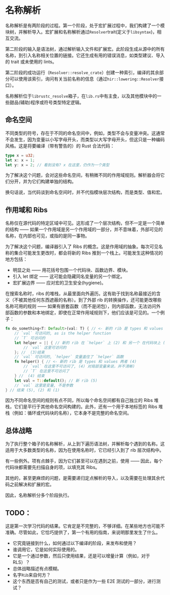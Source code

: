 # 名称解析

名称解析是有两阶段的过程。第一个阶段，处于宏扩展过程中，我们构建了一个模块树，并解析导入。宏扩展和名称解析通过`Resolver`trait(定义于`libsyntax`)，相互交流。

第二阶段的输入是语法树，通过解析输入文件和扩展宏。此阶段生成从源中的所有名称，到引入名称相关位置的链接。它还生成有用的错误消息，如类型建议、导入的 trait 或未使用的 lints。

第二阶段的成功运行（`Resolver::resolve_crate`）创建一种索引，编译的其余部分可以使用该索引，询问有关当前名称的信息（通过`hir::lowering::Resolver`接口）。

名称解析位于`librustc_resolve`箱子，在`lib.rs`中有主食，以及其他模块中的一些甜品(辅助)程序或符号类型特定逻辑。

## 命名空间

不同类型的符号，存在于不同的命名空间中，例如，类型不会与变量冲突。这通常不会发生，因为变量以小写字母开头，而类型以大写字母开头，但这只是一种编码风格。这是将要编译（带有警告的）的 Rust 合法代码：

```rust
type x = u32;
let x: x = 1;
let y: x = 2; // 看到没有? x 在这里，仍作为一个类型
```

为了解决这个问题，会对这些命名空间，有稍微不同的作用域规则。解析器会将它们分开，并为它们构建单独的结构。

换句话说，当代码谈到命名空间时，并不代指模块层次结构，而是类型、值和宏。

## 作用域和 Ribs

名称仅在源代码的特定区域中可见。这形成了一个层次结构，但不一定是一个简单的结构 —— 如果一个作用域是另一个作用域的一部分，并不意味着，外部可见的名称，在内部也可见，或指的是同一事物。

为了解决这个问题，编译器引入了 Ribs 的概念。这是作用域的抽象。每次可见名称的集合可能发生更改时，都会将新的 Ribs 推到一个栈上。可能发生这种情况的地方包括：

- 明显之处 —— 用花括号包围一个代码块、函数边界、模块。
- 引入 let 绑定 —— 这可能会隐藏同名变量的另一个绑定。
- 宏扩展边界 —— 应对宏的卫生安全(hygiene)。

在搜索名称时，ribs 的堆栈，从最里面向外遍历。这有助于找到名称最接近的含义（不被其他任何东西遮蔽的名称）。到了外部 rib 的转换操作，还可能更改哪些名称可用的规则 —— 如果有嵌套函数（而不是闭包），则内部函数，无法访问外部函数的参数和本地绑定，即使在正常作用域规则下，他们应该是可见的。一个例子：

```rust
fn do_something<T: Default>(val: T) { // <- 新的 rib 是 types 和 values 两者 (1)
    // `val` 可访问的, as is the helper function
    // `T` 可访问的
    let helper = || { // 新的 rib 在 `helper` 上 (2) 和 另一个 在代码块上 (3)
        // `val` 这里可访问的
    }; //  (3)结束
    // `val` 可访问的, `helper` 变量盖住了 `helper` 函数
    fn helper() { // <- 新的 rib 是 types 和 values 两者 (4)
        // `val` 在这里不可访问了, (4) 对局部变量来说，并不清晰)
        // `T` 在这里不可访问了
    } //  (4) 结束
    let val = T::default(); // 新 rib (5)
    // `val` 这里是变量, 不是参数
} // 结束 (5), (2) 和 (1)
```

因为不同命名空间的规则有点不同，所以每个命名空间都有自己独立的 Ribs 堆栈，它们是平行于其他命名空间构建的。此外，还有一个用于本地标签的 Ribs 堆栈（例如：循环或代码块的名称），它本身不是完整的命名空间。

## 总体战略

为了执行整个箱子的名称解析，从上到下遍历语法树，并解析每个遇到的名称。这适用于大多数类型的名称，因为在使用名称时，它已经引入到了 rib 层次结构中。

有一些例外。项有点棘手，因为它们甚至可以在遇到之前，使用 —— 因此，每个代码块都需要先扫描自身的项，以填充其 Ribs。

其他的，甚至更麻烦的问题，是需要递归定点解析的导入，以及需要在处理其余代码之前解决和扩展的宏。

因此，名称解析分多个阶段执行。

## TODO：

这是第一次学习代码的结果。它肯定是不完整的，不够详细。在某些地方也可能不准确。尽管如此，它恰巧提供了，第一个有用的指南，来说明那里发生了什么。

- 它究竟链接到什么，如何通过以下编译的阶段，来发布和使用？
- 谁调用它，它是如何实际使用的。
- 它是一个通过参数，然后只使用结果，还是可以增量计算（例如，对于 RLS）？
- 总体战略描述有点模糊。
- 名字`Rib`来自何方？
- 这个东西是否有自己的测试，或者只是作为一些 E2E 测试的一部分，进行测试？
